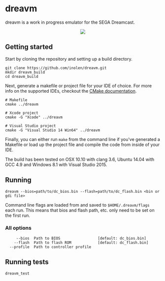 # dreavm

dreavm is a work in progress emulator for the SEGA Dreamcast.

<p align="center">
<a href="http://www.youtube.com/watch?v=kDBAweW9hD0"><img src="http://share.gifyoutube.com/vMZXGb.gif" /></a>
</p>

## Getting started

Start by cloning the repository and setting up a build directory.
```shell
git clone https://github.com/inolen/dreavm.git
mkdir dreavm_build
cd dreavm_build
```

Next, generate a makefile or project file for your IDE of choice. For more info on the supported IDEs, checkout the [CMake documentation](http://www.cmake.org/cmake/help/latest/manual/cmake-generators.7.html).
```shell
# Makefile
cmake ../dreavm

# Xcode project
cmake -G "Xcode" ../dreavm

# Visual Studio project
cmake -G "Visual Studio 14 Win64" ../dreavm
```

Finally, you can either run `make` from the command line if you've generated a Makefile or load up the project file and compile the code from inside of your IDE.

The build has been tested on OSX 10.10 with clang 3.6, Ubuntu 14.04 with GCC 4.9 and Windows 8.1 with Visual Studio 2015.

## Running
```
dreavm --bios=path/to/dc_bios.bin --flash=path/to/dc_flash.bin <bin or gdi file>
```

Command line flags are loaded from and saved to `$HOME/.dreavm/flags` each run. This means that bios and flash path, etc. only need to be set on the first run.

### All options
```
     --bios  Path to BIOS                 [default: dc_bios.bin]
    --flash  Path to flash ROM            [default: dc_flash.bin]
  --profile  Path to controller profile
```

## Running tests
```shell
dreavm_test
```
